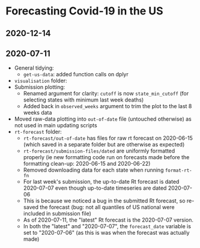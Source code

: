 # Forecasting Covid-19 in the US



## 2020-12-14

## 2020-07-11

- General tidying:
  - `get-us-data`: added function calls on dplyr
- `visualisation` folder:
 - Submission plotting:
   - Renamed argument for clarity: `cutoff` is now `state_min_cutoff` (for selecting states with minimum last week deaths)
   - Added back in `observed_weeks` argument to trim the plot to the last 8 weeks data
 -  Moved raw-data plotting into `out-of-date` file (untouched otherwise) as not used in main updating scripts
- `rt-forecast` folder:
  - `rt-forecast/out-of-date` has files for raw rt forecast on 2020-06-15 (which saved in a separate folder but are otherwise as expected)
  - `rt-forecast/submission-files/dated` are uniformly formatted properly (ie new formatting code run on forecasts made before the formatting clean-up: 2020-06-15 and 2020-06-22)
  - Removed downloading data for each state when running `format-rt-fn`
  - For last week's submission, the up-to-date Rt forecast is dated 2020-07-07 even though up-to-date timeseries are dated 2020-07-06
   - This is because we noticed a bug in the submitted Rt forecast, so re-saved the forecast (bug: not all quantiles of US national were included in submission file)
   - As of 2020-07-11, the "latest" Rt forecast is the 2020-07-07 version.
   - In both the "latest" and "2020-07-07", the `forecast_date` variable is set to "2020-07-06" (as this is was when the forecast was actually made)
